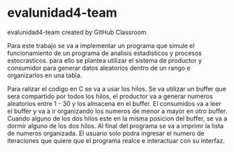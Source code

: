 # evalunidad4-team
evalunidad4-team created by GitHub Classroom

Para este trabajo se va a implementar un programa que simule el funcionamiento de un programa de analisis estadisticos y procesos estocrasticos.
para ello se plantea utilizar el sistema de productor y consumidor para generar datos aleatorios dentro de un rango e organizarlos en una tabla. 

Para ralizar el codigo en C se va a usar los hilos. Se va utilizar un buffer que sera compartido por todos los hilos, el productor va a generar numeros
aleatorios entre 1 - 30 y los almacena en el buffer. El consumidos va a leer el buffer y va a ir organizando los numeros de menor a mayor en otro buffer. 
Cuando alguno de los dos hilos este en la misma posicion del buffer, se va a dormir alguno de los dos hilos. Al final del programa se va a imprimr la lista
de numeros organizada. El usuario solo podra ingresar el numero de iteraciones que quiere que el programa realce e interactuar con su interfaz.

